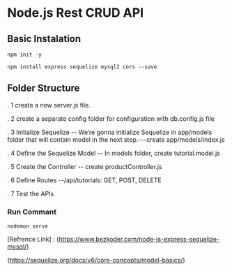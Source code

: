 # Node.js Rest CRUD API

## Basic Instalation

`npm init -y`

`npm install express sequelize mysql2 cors --save`

## Folder Structure

. 1 create a new server.js file.

. 2  create a separate config folder for configuration with db.config.js file

. 3 Initialize Sequelize -- We’re gonna initialize Sequelize in app/models folder that will contain model in the next step.---create app/models/index.js

. 4 Define the Sequelize Model -- In models folder, create tutorial.model.js

. 5 Create the Controller -- create productController.js

. 6 Define Routes --/api/tutorials: GET, POST, DELETE

. 7 Test the APIs


### Run Commant 

`nodemon serve`


[Refrence Link] : (https://www.bezkoder.com/node-js-express-sequelize-mysql/)


(https://sequelize.org/docs/v6/core-concepts/model-basics/)

